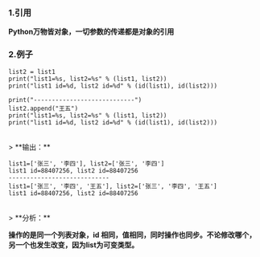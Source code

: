 
### 1.引用

**Python万物皆对象，一切参数的传递都是对象的引用**

### 2.例子

```
list2 = list1
print("list1=%s, list2=%s" % (list1, list2))
print("list1 id=%d, list2 id=%d" % (id(list1), id(list2)))

print("----------------------------")
list2.append("王五")
print("list1=%s, list2=%s" % (list1, list2))
print("list1 id=%d, list2 id=%d" % (id(list1), id(list2)))
```

<br>
> **输出：**

```
list1=['张三', '李四'], list2=['张三', '李四']
list1 id=88407256, list2 id=88407256
----------------------------
list1=['张三', '李四', '王五'], list2=['张三', '李四', '王五']
list1 id=88407256, list2 id=88407256
```

<br>
> **分析：**

**操作的是同一个列表对象，id 相同，值相同，同时操作也同步。不论修改哪个，另一个也发生改变，因为list为可变类型。**

